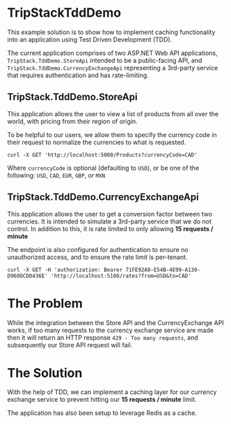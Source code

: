 # TripStackTddDemo

This example solution is to show how to implement caching functionality into an application using Test Driven Development (TDD).

The current application comprises of two ASP.NET Web API applications, `TripStack.TddDemo.StoreApi` intended to be a public-facing API, and `TripStack.TddDemo.CurrencyExchangeApi` representing a 3rd-party service that requires authentication and has rate-limiting.

## TripStack.TddDemo.StoreApi

This application allows the user to view a list of products from all over the world, with pricing from their region of origin.  

To be helpful to our users, we allow them to specify the currency code in their request to normalize the currencies to what is requested.

```
curl -X GET 'http://localhost:5000/Products?currencyCode=CAD'
```

Where `currencyCode` is optional (defaulting to `USD`), or be one of the following: `USD`, `CAD`, `EUR`, `GBP`, or `MXN`

## TripStack.TddDemo.CurrencyExchangeApi

This application allows the user to get a conversion factor between two currencies.  It is intended to simulate a 3rd-party service that we do not control.  In addition to this, it is rate limited to only allowing **15 requests / minute**

The endpoint is also configured for authentication to ensure no unauthorized access, and to ensure the rate limit is per-tenant.

```
curl -X GET -H 'authorization: Bearer 71FE92A8-E54B-4E99-A130-D960DCD0436E' 'http://localhost:5100/rates?from=USD&to=CAD'
```

# The Problem

While the integration between the Store API and the CurrencyExchange API works, if too many requests to the currency exchange service are made then it will return an HTTP response `429 - Too many requests`, and subsequently our Store API request will fail.

# The Solution

With the help of TDD, we can implement a caching layer for our currency exchange service to prevent hitting our **15 requests / minute** limit.

The application has also been setup to leverage Redis as a cache.